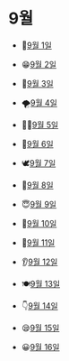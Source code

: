 # 9월

- 👘[9월 1일](9.1.md)

- 😁[9월 2일](9.2.md)

- 🤕[9월 3일](9.3.md)

- 🌪️[9월 4일](9.4.md)

- 👱‍♀️[9월 5일](9.5.md)

- 💼[9월 6일](9.6.md)

- 🕊️[9월 7일](9.7.md)

- 🤲[9월 8일](9.8.md)

- 😇[9월 9일](9.9.md)

- 🧘[9월 10일](9.10.md)

- 👾[9월 11일](9.11.md)

- 👂[9월 12일](9.12.md)

- 🍽️[9월 13일](9.13.md)

- 👇[9월 14일](9.14.md)

- 😪[9월 15일](9.15.md)

- 😀[9월 16일](9.16.md)

  
